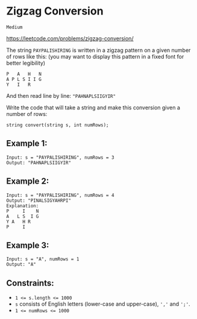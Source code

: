 # Zigzag Conversion

`Medium`

https://leetcode.com/problems/zigzag-conversion/

The string `PAYPALISHIRING` is written in a zigzag pattern on a given number of rows like this: (you may want to display
this pattern in a fixed font for better legibility)

```
P   A   H   N
A P L S I I G
Y   I   R
```

And then read line by line: `"PAHNAPLSIIGYIR"`

Write the code that will take a string and make this conversion given a number of rows:

```
string convert(string s, int numRows);
```

## Example 1:

```
Input: s = "PAYPALISHIRING", numRows = 3
Output: "PAHNAPLSIIGYIR"
```

## Example 2:

```
Input: s = "PAYPALISHIRING", numRows = 4
Output: "PINALSIGYAHRPI"
Explanation:
P     I    N
A   L S  I G
Y A   H R
P     I
```

## Example 3:

```
Input: s = "A", numRows = 1
Output: "A"
```

## Constraints:

* `1 <= s.length <= 1000`
* `s` consists of English letters (lower-case and upper-case), `','` and `';'`.
* `1 <= numRows <= 1000`
